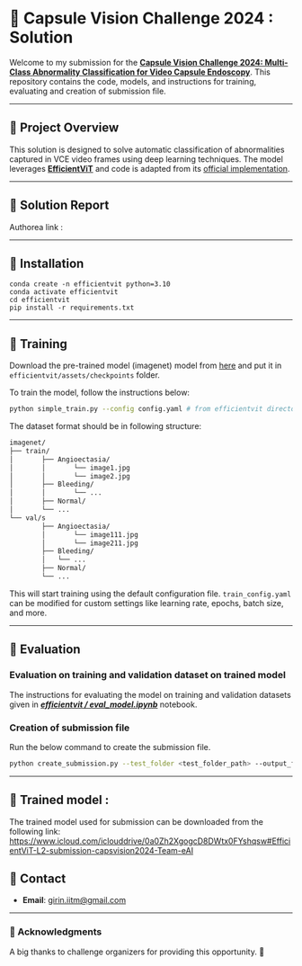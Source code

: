 # 🫧 Capsule Vision Challenge 2024 : Solution

Welcome to my submission for the **[Capsule Vision Challenge 2024: Multi-Class Abnormality Classification for Video Capsule Endoscopy](https://arxiv.org/abs/2408.04940)**. This repository contains the code, models, and instructions for training, evaluating and creation of submission file.

---

## 🌟 Project Overview

This solution is designed to solve automatic classification of abnormalities captured in VCE video frames using deep learning techniques. The model leverages **[EfficientViT](https://github.com/mit-han-lab/efficientvit)** and code is adapted from its [official implementation](https://github.com/mit-han-lab/efficientvit).

---

## 🌟 Solution Report

Authorea link : 

---

## 🌟 Installation
```
conda create -n efficientvit python=3.10
conda activate efficientvit
cd efficientvit
pip install -r requirements.txt
```
---

## 🌟 Training

Download the pre-trained model (imagenet) model from [here](https://www.icloud.com/iclouddrive/0aa43CSXmSwJITAuxD8Zrswng#l2-r224) and put it in `efficientvit/assets/checkpoints` folder.

To train the model, follow the instructions below:

```bash
python simple_train.py --config config.yaml # from efficientvit directory
```

The dataset format should be in following structure:

```bash
imagenet/
├── train/
│       ├── Angioectasia/
│       │       └── image1.jpg
│       │       └── image2.jpg
│       ├── Bleeding/
│       │       └── ...
│       ├── Normal/
│       └── ...
└── val/s
        ├── Angioectasia/
        │       └── image111.jpg
        │       └── image211.jpg
        ├── Bleeding/
        │   └── ...
        ├── Normal/
        └── ...
```


This will start training using the default configuration file. `train_config.yaml` can be modified for custom settings like learning rate, epochs, batch size, and more.

---

## 🌟 Evaluation 

### Evaluation on training and validation dataset on trained model

The instructions for evaluating the model on training and validation datasets given in
[***efficientvit / eval_model.ipynb***](efficientvit/eval_model.ipynb) notebook.

### Creation of submission file
Run the below command to create the submission file.
```bash
python create_submission.py --test_folder <test_folder_path> --output_file <output_file_path> --model_path <model_path> --num_classes 10
```
---

## 🌟 Trained model :
The trained model used for submission can be downloaded from the following link:
https://www.icloud.com/iclouddrive/0a0Zh2XgogcD8DWtx0FYshqsw#EfficientViT-L2-submission-capsvision2024-Team-eAI


## 🌟 Contact

- **Email**: girin.iitm@gmail.com

---

### 🌟 Acknowledgments

A big thanks to challenge organizers for providing this opportunity. 🙏


